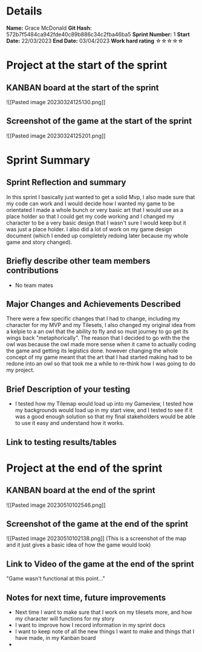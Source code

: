 # Details
**Name:**
Grace McDonald
**Git Hash:**
572b7f5484ca942fde40c89b886c34c2fba46ba5
**Sprint Number:**
1
**Start Date:**
22/03/2023
**End Date:**
03/04/2023
**Work hard rating**
☆☆☆☆☆

# Project at the start of the sprint
## **KANBAN board at the start of the sprint**
![[Pasted image 20230324125130.png]]
## **Screenshot of the game at the start of the sprint**
![[Pasted image 20230324125201.png]]
# Sprint Summary
## **Sprint Reflection and summary**
In this sprint I basically just wanted to get a solid Mvp, I also made sure that my code can work and I would decide how I wanted my game to be orientated I made a whole bunch or very basic art that I would use as a place holder so that I could get my code working and I changed my character to be a very basic design that I wasn't sure I would keep but it was just a place holder. I also did a lot of work on my game design document (which I ended up completely redoing later because my whole game and story changed).
## **Briefly describe other team members contributions**
- No team mates
## **Major Changes and Achievements Described**
There were a few specific changes that I had to change, including my character for my MVP and my Tilesets, I also changed my original idea from a kelpie to a an owl that the ability to fly and so must journey to go get its wings back "metaphorically". The reason that I decided to go with the the owl was because the owl made more sense when it came to actually coding the game and getting its legistics done. however changing the whole concept of my game meant that the art that I had started making had to be redone into an owl so that took me a while to re-think how I was going to do my project.
## **Brief Description of your testing**
- I tested how my Tilemap would load up into my Gameview, I tested how my backgrounds would load up in  my start view, and I tested to see if it was a good enough solution so that my final stakeholders would be able to use it easy and understand how it works.
## **Link to testing results/tables**


# Project at the end of the sprint
## **KANBAN board at the end of the sprint**
![[Pasted image 20230510102546.png]]
## **Screenshot of the game at the end of the sprint**
![[Pasted image 20230510102138.png]]
(This is a screenshot of the map and it just gives a basic idea of how the game would look)
## Link to **Video of the game at the end of the sprint**

"Game wasn't functional at this point..."

## **Notes for next time, future improvements**
- Next time I want to make sure that I work on my tilesets more, and how my character will functions for my story
- I want to improve how I record information in my sprint docs
- I want to keep note of all the new things I want to make and things that I have made, in my Kanban board
- 